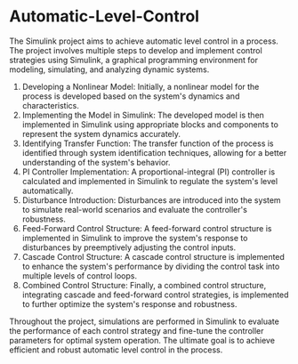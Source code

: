 # Automatic-Level-Control

The Simulink project aims to achieve automatic level control in a process. The project involves multiple steps to develop and implement control strategies using Simulink, a graphical programming environment for modeling, simulating, and analyzing dynamic systems.

1. Developing a Nonlinear Model: Initially, a nonlinear model for the process is developed based on the system's dynamics and characteristics.
2. Implementing the Model in Simulink: The developed model is then implemented in Simulink using appropriate blocks and components to represent the system dynamics accurately.
3. Identifying Transfer Function: The transfer function of the process is identified through system identification techniques, allowing for a better understanding of the system's behavior.
4. PI Controller Implementation: A proportional-integral (PI) controller is calculated and implemented in Simulink to regulate the system's level automatically.
5. Disturbance Introduction: Disturbances are introduced into the system to simulate real-world scenarios and evaluate the controller's robustness.
6. Feed-Forward Control Structure: A feed-forward control structure is implemented in Simulink to improve the system's response to disturbances by preemptively adjusting the control inputs.
7. Cascade Control Structure: A cascade control structure is implemented to enhance the system's performance by dividing the control task into multiple levels of control loops.
8. Combined Control Structure: Finally, a combined control structure, integrating cascade and feed-forward control strategies, is implemented to further optimize the system's response and robustness.

Throughout the project, simulations are performed in Simulink to evaluate the performance of each control strategy and fine-tune the controller parameters for optimal system operation. The ultimate goal is to achieve efficient and robust automatic level control in the process.
